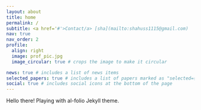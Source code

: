 ```yaml
---
layout: about
title: home
permalink: /
subtitle: <a href='#'>Contact/a> [sha](mailto:shahuss1115@gmail.com)
nav: true
nav_order: 2
profile:
  align: right
  image: prof_pic.jpg
  image_circular: true # crops the image to make it circular

news: true # includes a list of news items
selected_papers: true # includes a list of papers marked as "selected={true}"
social: true # includes social icons at the bottom of the page
---
```


Hello there! Playing with al-folio Jekyll theme.
